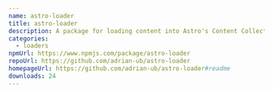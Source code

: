 ```yaml
---
name: astro-loader
title: astro-loader
description: A package for loading content into Astro's Content Collection API
categories:
  - loaders
npmUrl: https://www.npmjs.com/package/astro-loader
repoUrl: https://github.com/adrian-ub/astro-loader
homepageUrl: https://github.com/adrian-ub/astro-loader#readme
downloads: 24
---
```

